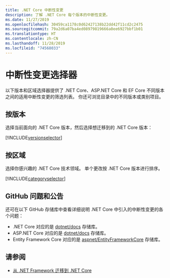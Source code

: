 ```yaml
---
title: .NET Core 中断性变更
description: 了解 .NET Core 每个版本的中断性变更。
ms.date: 11/27/2019
ms.openlocfilehash: 30459ca1178c0d62427138b22dd42f11cd2c2475
ms.sourcegitcommit: 79a2d6a07ba4ed08979819666a0ee6927bbf1b01
ms.translationtype: HT
ms.contentlocale: zh-CN
ms.lasthandoff: 11/28/2019
ms.locfileid: "74568033"
---
```

# <a name="breaking-change-selectors"></a>中断性变更选择器

以下版本和区域选择器提供了 .NET Core、ASP.NET Core 和 EF Core 不同版本之间的适用中断性变更的筛选列表。 你还可浏览目录中的不同版本或类别项目。

## <a name="by-version"></a>按版本

选择当前面向的 .NET Core 版本，然后选择想迁移到的 .NET Core 版本：

[!INCLUDE[versionselector](~/includes/core-changes/versionselector.md)]

## <a name="by-area"></a>按区域

选择你感兴趣的 .NET Core 技术领域。 单个更改按 .NET Core 版本进行排序。

[!INCLUDE[categoryselector](~/includes/core-changes/categoryselector.md)]

## <a name="github-issues-and-announcements"></a>GitHub 问题和公告

还可在以下 GitHub 存储库中查看详细说明 .NET Core 中引入的中断性变更的各个问题：

- .NET Core 对应的是 [dotnet/docs](https://github.com/dotnet/docs/issues?q=is%3Aissue+label%3Abreaking-change) 存储库。
- ASP.NET Core 对应的是 [dotnet/docs](https://github.com/aspnet/Announcements/issues?q=is%3Aissue+is%3Aopen+label%3A%22Breaking+change%22+label%3A3.0.0) 存储库。
- Entity Framework Core 对应的是 [aspnet/EntityFrameworkCore](https://github.com/aspnet/EntityFrameworkCore/issues?q=is%3Aopen+is%3Aissue+label%3Abreaking-change) 存储库。

## <a name="see-also"></a>请参阅

- [从 .NET Framework 迁移到 .NET Core](../porting/index.md)
